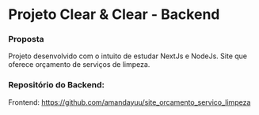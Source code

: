 # Projeto Clear & Clear - Backend

### Proposta
Projeto desenvolvido com o intuito de estudar NextJs e NodeJs.
Site que oferece orçamento de serviços de limpeza.

### Repositório do Backend: 
Frontend: https://github.com/amandayuu/site_orcamento_servico_limpeza

